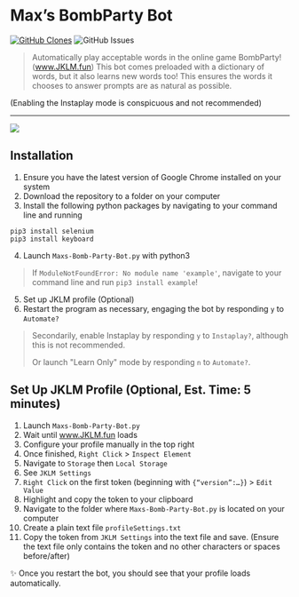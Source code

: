 # Max’s BombParty Bot

[![GitHub Clones](https://img.shields.io/badge/dynamic/json?color=success&label=clones&query=count&url=https://gist.githubusercontent.com/maxk7/558a689d4b778871d12f09f1504cb626/raw/clone.json&logo=github)](https://github.com/MShawon/github-clone-count-badge)
![GitHub Issues](https://img.shields.io/github/issues/maxk7/Maxs-BombParty-Bot)

> Automatically play acceptable words in the online game BombParty! (www.JKLM.fun) This bot comes preloaded with a dictionary of words, but it also learns new words too! This ensures the words it chooses to answer prompts are as natural as possible. 

(Enabling the Instaplay mode is conspicuous and not recommended)

---

![](https://github.com/maxk7/random/blob/main/Maxs%20BombParty%20Bot.gif)


## Installation
1. Ensure you have the latest version of Google Chrome installed on your system
2. Download the repository to a folder on your computer
3. Install the following python packages by navigating to your command line and running
```
pip3 install selenium
pip3 install keyboard
```
4. Launch `Maxs-Bomb-Party-Bot.py` with python3
> If `ModuleNotFoundError: No module name 'example'`, navigate to your command line and run `pip3 install example`!
5. Set up JKLM profile (Optional)
6. Restart the program as necessary, engaging the bot by responding `y` to `Automate?`
> Secondarily, enable Instaplay by responding `y` to `Instaplay?`, although this is not recommended.
> 
> Or launch "Learn Only" mode by responding `n` to `Automate?`.


## Set Up JKLM Profile (Optional, Est. Time: 5 minutes)

1. Launch `Maxs-Bomb-Party-Bot.py`
2. Wait until www.JKLM.fun loads
3. Configure your profile manually in the top right
4. Once finished, `Right Click` > `Inspect Element`
5. Navigate to `Storage` then `Local Storage`
6. See `JKLM Settings`
7. `Right Click` on the first token (beginning with `{“version”:…}`) > `Edit Value`
8. Highlight and copy the token to your clipboard
9. Navigate to the folder where `Maxs-Bomb-Party-Bot.py` is located on your computer
10. Create a plain text file `profileSettings.txt`
11. Copy the token from `JKLM Settings` into the text file and save. (Ensure the text file only contains the token and no other characters or spaces before/after)

✨ Once you restart the bot, you should see that your profile loads automatically.
